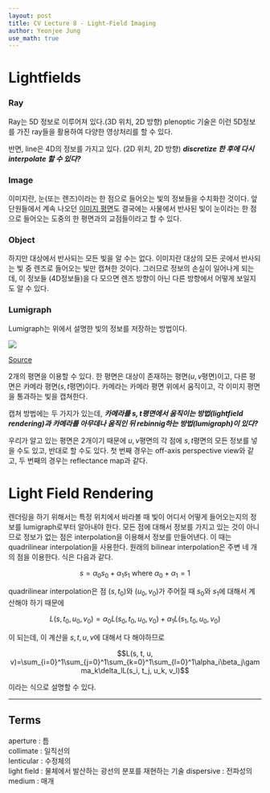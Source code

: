```yaml
---
layout: post
title: CV Lecture 8 - Light-Field Imaging
author: Yeonjee Jung
use_math: true
---
```


# Lightfields

### Ray

Ray는 5D 정보로 이루어져 있다.(3D 위치, 2D 방향) plenoptic 기술은 이런 5D정보를 가진 ray들을 활용하여 다양한 영상처리를 할 수 있다.

반면, line은 4D의 정보를 가지고 있다. (2D 위치, 2D 방향) **_discretize 한 후에 다시 interpolate 할 수 있다?_**

### Image
이미지란, 눈(또는 렌즈)이라는 한 점으로 들어오는 빛의 정보들을 수치화한 것이다. 앞 단원들에서 계속 나오던 [이미지 평면](https://yeonjeejung.github.io/lecture/computervision/2019/07/07/Lecture3.html)도 결국에는 사물에서 반사된 빛이 눈이라는 한 점으로 들어오는 도중의 한 평면과의 교점들이라고 할 수 있다.

### Object

하지만 대상에서 반사되는 모든 빛을 알 수는 없다. 이미지란 대상의 모든 곳에서 반사되는 빛 중 렌즈로 들어오는 빛만 캡쳐한 것이다. 그러므로 정보의 손실이 일어나게 되는데, 이 정보들 (4D정보들)을 다 모으면 렌즈 방향이 아닌 다른 방향에서 어떻게 보일지도 알 수 있다.

### Lumigraph

Lumigraph는 위에서 설명한 빛의 정보를 저장하는 방법이다.

![](https://www.lightfield-info.com/lightfield-image.jpg)

[Source](https://www.lightfield-info.com/lightfield-image.jpg)

2개의 평면을 이용할 수 있다. 한 평면은 대상이 존재하는 평면($u, v$평면)이고, 다른 평면은 카메라 평면($s, t$평면)이다. 카메라는 카메라 평면 위에서 움직이고, 각 이미지 평면을 통과하는 빛을 캡쳐한다.

캡쳐 방법에는 두 가지가 있는데, **_카메라를 $s, t$평면에서 움직이는 방법(lightfield rendering)과 카메라를 아무데나 움직인 뒤 rebinnig하는 방법(lumigraph)이 있다?_**

우리가 알고 있는 평면은 2개이기 때문에 $u, v$평면의 각 점에 $s, t$평면의 모든 정보를 넣을 수도 있고, 반대로 할 수도 있다. 첫 번째 경우는 off-axis perspective view와 같고, 두 번째의 경우는 reflectance map과 같다.

# Light Field Rendering

렌더링을 하기 위해서는 특정 위치에서 바라볼 때 빛이 어디서 어떻게 들어오는지의 정보를 lumigraph로부터 알아내야 한다. 모든 점에 대해서 정보를 가지고 있는 것이 아니므로 정보가 없는 점은 interpolation을 이용해서 정보를 만들어낸다. 이 때는 quadrilinear interpolation을 사용한다. 원래의 bilinear interpolation은 주변 네 개의 점을 이용한다. 식은 다음과 같다.

$$s = \alpha_0s_0+\alpha_1s_1 \text{  where  } \alpha_0+\alpha_1=1 $$

quadrilinear interpolation은 점 $(s, t_0)$와 $(u_0, v_0)$가 주어질 때 $s_0$와 $s_1$에 대해서 계산해야 하기 때문에

$$L(s, t_0, u_0, v_0)=\alpha_0L(s_0, t_0, u_0, v_0)+\alpha_1L(s_1, t_0, u_0, v_0)$$

이 되는데, 이 계산을 $s, t, u, v$에 대해서 다 해야하므로

$$L(s, t, u, v)=\sum_{i=0}^1\sum_{j=0}^1\sum_{k=0}^1\sum_{l=0}^1\alpha_i\beta_j\gamma_k\delta_lL(s_i, t_j, u_k, v_l)$$

이라는 식으로 설명할 수 있다.

---
## Terms
aperture : 틈  
collimate : 일직선의  
lenticular : 수정체의  
light field : 물체에서 발산하는 광선의 분포를 재현하는 기술
dispersive : 전파성의  
medium : 매개  
